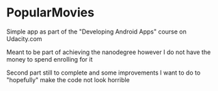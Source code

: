 # PopularMovies

Simple app as part of the "Developing Android Apps" course on Udacity.com

Meant to be part of achieving the nanodegree however I do not have the money to spend enrolling for it

Second part still to complete and some improvements I want to do to "hopefully" make the code not look horrible